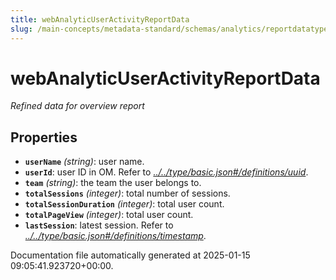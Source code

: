 ```yaml
---
title: webAnalyticUserActivityReportData
slug: /main-concepts/metadata-standard/schemas/analytics/reportdatatype/webanalyticuseractivityreportdata
---
```


# webAnalyticUserActivityReportData

*Refined data for overview report*

## Properties

- **`userName`** *(string)*: user name.
- **`userId`**: user ID in OM. Refer to *[../../type/basic.json#/definitions/uuid](#/../type/basic.json#/definitions/uuid)*.
- **`team`** *(string)*: the team the user belongs to.
- **`totalSessions`** *(integer)*: total number of sessions.
- **`totalSessionDuration`** *(integer)*: total user count.
- **`totalPageView`** *(integer)*: total user count.
- **`lastSession`**: latest session. Refer to *[../../type/basic.json#/definitions/timestamp](#/../type/basic.json#/definitions/timestamp)*.


Documentation file automatically generated at 2025-01-15 09:05:41.923720+00:00.
